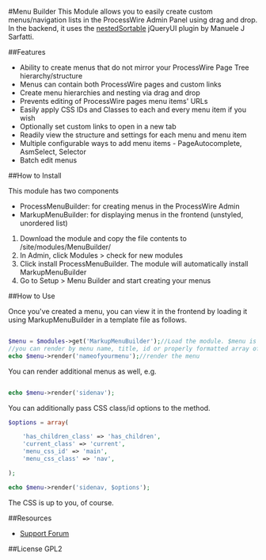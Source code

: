 #Menu Builder
This Module allows you to easily create custom menus/navigation lists in the ProcessWire Admin Panel using drag and drop. In the backend, it uses the [nestedSortable](https://github.com/mjsarfatti/nestedSortable) jQueryUI plugin by Manuele J Sarfatti.


##Features
*	Ability to create menus that do not mirror your ProcessWire Page Tree hierarchy/structure
*	Menus can contain both ProcessWire pages and custom links
*	Create menu hierarchies and nesting via drag and drop
*	Prevents editing of ProcessWire pages menu items' URLs
*	Easily apply CSS IDs and Classes to each and every menu item if you wish
*	Optionally set custom links to open in a new tab
*	Readily view the structure and settings for each menu and menu item
*	Multiple configurable ways to add menu items - PageAutocomplete, AsmSelect, Selector
*	Batch edit menus

##How to Install

This module has two components
*	ProcessMenuBuilder: for creating menus in the ProcessWire Admin
*	MarkupMenuBuilder: for displaying menus in the frontend (unstyled, unordered list)

1.	Download the module and copy the file contents to /site/modules/MenuBuilder/
2.	In Admin, click Modules > check for new modules
3.	Click install ProcessMenuBuilder. The module will automatically install MarkupMenuBuilder
4.	Go to Setup > Menu Builder and start creating your menus

##How to Use

Once you've created a menu, you can view it in the frontend by loading it using MarkupMenuBuilder in a template file as follows.

````php

$menu = $modules->get('MarkupMenuBuilder');//Load the module. $menu is an example
//you can render by menu name, title, id or properly formatted array of menu items
echo $menu->render('nameofyourmenu');//render the menu
````

You can render additional menus as well, e.g.

````php

echo $menu->render('sidenav');
````

You can additionally pass CSS class/id options to the method.

````php
$options = array(

	'has_children_class' => 'has_children',
	'current_class' => 'current',
	'menu_css_id' => 'main',
	'menu_css_class' => 'nav',

);

echo $menu->render('sidenav, $options');
````

The CSS is up to you, of course.


##Resources
*	[Support Forum](http://processwire.com/talk/topic/4451-module-menu-builder/)

##License
GPL2
